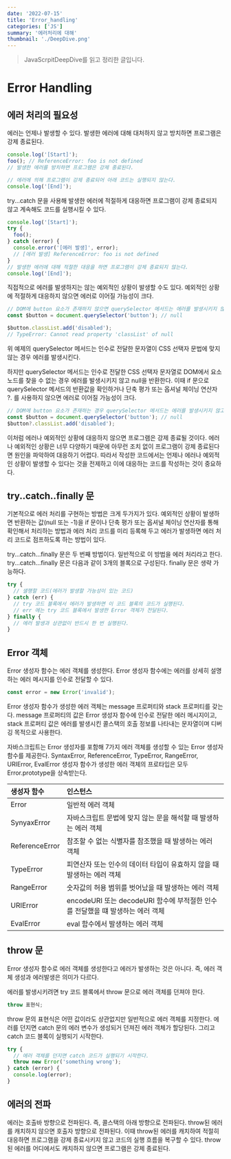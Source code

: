 ```yaml
---
date: '2022-07-15'
title: 'Error_handling'
categories: ['JS']
summary: '에러처리에 대해'
thumbnail: './DeepDive.png'
---
```

> JavaScrpitDeepDive를 읽고 정리한 글입니다.

# Error Handling
## 에러 처리의 필요성
에러는 언제나 발생할 수 있다. 발생한 에러에 대해 대처하지 않고 방치하면 프로그램은 강제 종료된다.

```js
console.log('[Start]');
foo(); // ReferenceError: foo is not defined
// 발생한 에러를 방치하면 프로그램은 강제 종료된다.

// 에러에 의해 프로그램이 강제 종료되어 아래 코드는 실행되지 않는다.
console.log('[End]');
```

try...catch 문을 사용해 발생한 에러에 적절하게 대응하면 프로그램이 강제 종료되지 않고 계속해도 코드를 실행시킬 수 있다.

```js
console.log('[Start]');
try {
  foo();
} catch (error) {
  console.error('[에러 발생]', error);
  // [에러 발생] ReferenceError: foo is not defined
}
// 발생한 에러에 대해 적절한 대응을 하면 프로그램이 강제 종료되지 않는다.
console.log('[End]');

```

직접적으로 에러를 발생하지는 않는 예외적인 상황이 발생할 수도 있다. 예외적인 상황에 적절하게 대응하지 않으면 에러로 이어질 가능성이 크다.

```js
// DOM에 button 요소가 존재하지 않으면 querySelector 메서드는 에러를 발생시키지 않고 null을 반환한다.
const $button = document.querySelector('button'); // null

$button.classList.add('disabled');
// TypeError: Cannot read property 'classList' of null
```

위 예제의 querySelector 메서드는 인수로 전달한 문자열이 CSS 선택자 문법에 맞지 않는 경우 에러를 발생시킨다.

하지만 querySelector 메서드는 인수로 전달한 CSS 선택자 문자열로 DOM에서 요소 노드를 찾을 수 없는 경우 에러를 발생시키지 않고 null을 반환한다. 이때 if 문으로 querySelector 메서드의 반환값을 확인하거나 단축 평가 또는 옵셔널 체이닝 연산자 ?. 를 사용하지 않으면 에러로 이어질 가능성이 크다.

```js
// DOM에 button 요소가 존재하는 경우 querySelector 메서드는 에러를 발생시키지 않고 null을 반환한다.
const $button = document.querySelector('button'); // null
$button?.classList.add('disabled');
```

이처럼 에러나 예외적인 상황에 대응하지 않으면 프로그램은 강제 종료될 것이다.
에러나 예외적인 상황은 너무 다양하기 때문에 아무런 조치 없이 프로그램이 강제 종료된다면 원인을 파악하여 대응하기 어렵다. 따라서 작성한 코드에서는 언제나 에러나 예외적인 상황이 발생할 수 있다는 것을 전제하고 이에 대응하는 코드를 작성하는 것이 중요하다.

## try..catch..finally 문
기본적으로 에러 처리를 구현하는 방법은 크게 두가지가 있다.
예외적인 상황이 발생하면 반환하는 값(null 또는 -1)을 if 문이나 단축 평가 또는 옵셔널 체이닝 연산자를 통해 확인해서 처리하는 방법과 에러 처리 코드를 미리 등록해 두고 에러가 발생하면 에러 처리 코드로 점프하도록 하는 방법이 있다.

try...catch...finally 문은 두 번째 방법이다. 일반적으로 이 방법을 에러 처리라고 한다.
try...catch...finally 문은 다음과 같이 3개의 블록으로 구성된다. finally 문은 생략 가능하다.

```js
try {
  // 샐행할 코드(에러가 발생할 가능성이 있는 코드)
} catch (err) {
  // try 코드 블록에서 에러가 발생하면 이 코드 블록의 코드가 실행된다.
  // err 에는 try 코드 블록에서 발생한 Error 객체가 전달된다.
} finally {
  // 에러 발생과 상관없이 반드시 한 번 실행된다.
}
```

## Error 객체
Error 생성자 함수는 에러 객체를 생성한다. Error 생성자 함수에는 에러를 상세히 설명하는 에러 메시지를 인수로 전달할 수 있다.
```js
const error = new Error('invalid');
```
Error 생성자 함수가 생성한 에러 객체는 message 프로퍼티와 stack 프로퍼티를 갖는다.
message 프로퍼티의 값은 Error 생성자 함수에 인수로 전달한 에러 메시지이고,
stack 프로퍼티 값은 에러를 발생시킨 콜스택의 호출 정보를 나타내는 문자열이며 디버깅 목적으로 사용한다.

자바스크립트는 Error 생성자를 포함해 7가지 에러 객체를 생성할 수 있는 Error 생성자 함수를 제공한다. 
SyntaxError, ReferenceError, TypeError, RangeError, URIError, EvalError 생성자 함수가 생성한 에러 객체의 프로타입은 모두 Error.prototype을 상속받는다.

| 생성자 함수  | 인스턴스  |
|:----------|:----------|
| Error    | 일반적 에러 객체    |
| SynyaxError    | 자바스크립트 문법에 맞지 않는 문을 해석할 때 발생하는 에러 객체    |
| ReferenceError    | 참조할 수 없는 식별자를 참조했을 때 발생하는 에러 객체  |
| TypeError    | 피연산자 또는 인수의 데이터 타입이 유효하지 않을 때 발생하는 에러 객체 |
| RangeError    | 숫자값의 허용 범위를 벗어났을 때 발생하는 에러 객체 |
| URIError    | encodeURI 또는 decodeURI 함수에 부적절한 인수를 전달했을 떄 발생하는 에러 객체 |
| EvalError    | eval 함수에서 발생하는 에러 객체 |

## throw 문
Error 생성자 함수로 에러 객체를 생성한다고 에러가 발생하는 것은 아니다. 즉, 에러 객체 생성과 에러발생은 의미가 다르다.

에러를 발생시키려면 try 코드 블록에서 throw 문으로 에러 객체를 던져야 한다.
```js
throw 표현식;
```
throw 문의 표현식은 어떤 값이라도 상관없지만 일반적으로 에러 객체를 지정한다. 
에러를 던지면 catch 문의 에러 변수가 생성되거 던져진 에러 객체가 할당된다. 그리고 catch 코드 블록이 실행되기 시작한다.

```js
try {
  // 에러 객체를 던지면 catch 코드가 실행되기 시작한다.
  throw new Error('something wrong');
} catch (error) {
  console.log(error);
}
```

## 에러의 전파
에러는 호출바 방향으로 전파된다. 즉, 콜스택의 아래 방향으로 전파된다.
throw된 에러를 캐치하지 않으면 호출자 방향으로 전파된다. 이때 throw된 에러를 캐치하여 적절히 대응하면 프로그램을 강제 종료시키지 않고 코드의 실행 흐름을 복구할 수 있다. throw된 에러를 어디에서도 캐치하지 않으면 프로그램은 강제 종료된다.


